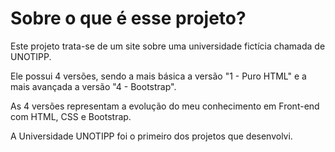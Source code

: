 # Sobre o que é esse projeto?

Este projeto trata-se de um site sobre uma universidade fictícia chamada de UNOTIPP.

Ele possui 4 versões, sendo a mais básica a versão "1 - Puro HTML" e a mais avançada a versão "4 - Bootstrap".

As 4 versões representam a evolução do meu conhecimento em Front-end com HTML, CSS e Bootstrap.

A Universidade UNOTIPP foi o primeiro dos projetos que desenvolvi.

